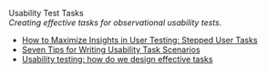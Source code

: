 Usability Test Tasks  
_Creating effective tasks for observational usability tests._

*   [How to Maximize Insights in User Testing: Stepped User Tasks](https://www.nngroup.com/articles/user-testing-stepped-tasks/)
*   [Seven Tips for Writing Usability Task Scenarios](https://measuringu.com/task-tips/)  
*   [Usability testing: how do we design effective tasks](http://design.canonical.com/2013/08/usability-testing-how-do-we-design-effective-tasks/)  
